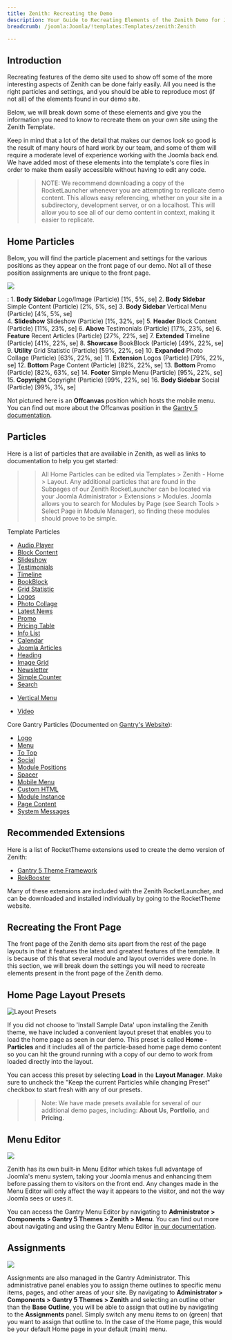```yaml
---
title: Zenith: Recreating the Demo
description: Your Guide to Recreating Elements of the Zenith Demo for Joomla
breadcrumb: /joomla:Joomla/!templates:Templates/zenith:Zenith

---
```


Introduction
-----

Recreating features of the demo site used to show off some of the more interesting aspects of Zenith can be done fairly easily. All you need is the right particles and settings, and you should be able to reproduce most (if not all) of the elements found in our demo site.

Below, we will break down some of these elements and give you the information you need to know to recreate them on your own site using the Zenith Template.

Keep in mind that a lot of the detail that makes our demos look so good is the result of many hours of hard work by our team, and some of them will require a moderate level of experience working with the Joomla back end. We have added most of these elements into the template's core files in order to make them easily accessible without having to edit any code.

>> NOTE: We recommend downloading a copy of the RocketLauncher whenever you are attempting to replicate demo content. This allows easy referencing, whether on your site in a subdirectory, development server, or on a localhost. This will allow you to see all of our demo content in context, making it easier to replicate.

Home Particles
-----

Below, you will find the particle placement and settings for the various positions as they appear on the front page of our demo. Not all of these position assignments are unique to the front page.

![](assets/zenith2.png)

:   1. **Body Sidebar** Logo/Image (Particle) [1%, 5%, se]
    2. **Body Sidebar** Simple Content (Particle) [2%, 5%, se]
    3. **Body Sidebar** Vertical Menu (Particle) [4%, 5%, se]    
    4. **Slideshow** Slideshow (Particle) [1%, 32%, se]
    5. **Header** Block Content (Particle) [11%, 23%, se]
    6. **Above** Testimonials (Particle) [17%, 23%, se]
    6. **Feature** Recent Articles (Particle) [27%, 22%, se]
    7. **Extended** Timeline (Particle) [41%, 22%, se]
    8. **Showcase** BookBlock (Particle) [49%, 22%, se]
    9. **Utility** Grid Statistic (Particle) [59%, 22%, se]
    10. **Expanded** Photo Collage (Particle) [63%, 22%, se]
    11. **Extension** Logos (Particle) [79%, 22%, se] 
    12. **Bottom** Page Content (Particle) [82%, 22%, se]
    13. **Bottom** Promo (Particle) [82%, 63%, se]
    14. **Footer** Simple Menu (Particle) [95%, 22%, se]
    15. **Copyright** Copyright (Particle) [99%, 22%, se]
    16. **Body Sidebar** Social (Particle) [99%, 3%, se]

Not pictured here is an **Offcanvas** position which hosts the mobile menu. You can find out more about the Offcanvas position in the [Gantry 5 documentation](http://docs.gantry.org/gantry5/configure/layout-manager#offcanvas-section).

Particles
-----

Here is a list of particles that are available in Zenith, as well as links to documentation to help you get started:

>> All Home Particles can be edited via Templates > Zenith - Home > Layout. Any additional particles that are found in the Subpages of our Zenith RocketLauncher can be located via your Joomla Administrator > Extensions > Modules. Joomla allows you to search for Modules by Page (see Search Tools > Select Page in Module Manager), so finding these modules should prove to be simple.

Template Particles

* [Audio Player](particle_audio.md)
* [Block Content](particle_block.md)
* [Slideshow](particle_slideshow.md)
* [Testimonials](particle_testimonials.md)
* [Timeline](particle_timeline.md)
* [BookBlock](particle_book.md)
* [Grid Statistic](particle_grid.md)
* [Logos](particle_logos.md)
* [Photo Collage](particle_photocollage.md)
* [Latest News](particle_latestnews.md)
* [Promo](particle_promo.md)
* [Pricing Table](particle_pricing.md)
* [Info List](particle_info.md)
* [Calendar](particle_calendar.md)
* [Joomla Articles](particle_joomla.md)
* [Heading](particle_heading.md)
* [Image Grid](particle_image.md)
* [Newsletter](particle_newsletter.md)
* [Simple Counter](particle_simplecounter.md)
* [Search](particle_search.md)
+ [Vertical Menu](particle_verticalmenu.md)
* [Video](particle_video.md)

Core Gantry Particles (Documented on [Gantry's Website](http://gantry.org)):

* [Logo](http://docs.gantry.org/gantry5/particles/logo)
* [Menu](http://docs.gantry.org/gantry5/particles/menu-control)
* [To Top](http://docs.gantry.org/gantry5/particles/to-top)
* [Social](http://docs.gantry.org/gantry5/particles/social)
* [Module Positions](http://docs.gantry.org/gantry5/particles/position)
* [Spacer](http://docs.gantry.org/gantry5/particles/spacer)
* [Mobile Menu](http://docs.gantry.org/gantry5/particles/mobile-menu)
* [Custom HTML](http://docs.gantry.org/gantry5/particles/custom-html)
* [Module Instance](http://docs.gantry.org/gantry5/particles/module-instance)
* [Page Content](http://docs.gantry.org/gantry5/particles/page-content)
* [System Messages](http://docs.gantry.org/gantry5/particles/system-messages)

Recommended Extensions
-----

Here is a list of RocketTheme extensions used to create the demo version of Zenith:

* [Gantry 5 Theme Framework](http://gantry.org/)
* [RokBooster](http://www.rockettheme.com/joomla/extensions/rokbooster)

Many of these extensions are included with the Zenith RocketLauncher, and can be downloaded and installed individually by going to the RocketTheme website.

Recreating the Front Page
-----

The front page of the Zenith demo sits apart from the rest of the page layouts in that it features the latest and greatest features of the template. It is because of this that several module and layout overrides were done. In this section, we will break down the settings you will need to recreate elements present in the front page of the Zenith demo.

Home Page Layout Presets
-----

![Layout Presets](assets/layout_presets.png)

If you did not choose to 'Install Sample Data' upon installing the Zenith theme, we have included a convenient layout preset that enables you to load the home page as seen in our demo. This preset is called **Home - Particles** and it includes all of the particle-based home page demo content so you can hit the ground running with a copy of our demo to work from loaded directly into the layout.

You can access this preset by selecting **Load** in the **Layout Manager**. Make sure to uncheck the "Keep the current Particles while changing Preset" checkbox to start fresh with any of our presets.

>> Note: We have made presets available for several of our additional demo pages, including: **About Us**, **Portfolio**, and **Pricing**.

Menu Editor
-----

![](assets/menu_1.png)

Zenith has its own built-in Menu Editor which takes full advantage of Joomla's menu system, taking your Joomla menus and enhancing them before passing them to visitors on the front end. Any changes made in the Menu Editor will only affect the way it appears to the visitor, and not the way Joomla sees or uses it.

You can access the Gantry Menu Editor by navigating to **Administrator > Components > Gantry 5 Themes > Zenith > Menu**. You can find out more about navigating and using the Gantry Menu Editor [in our documentation](http://docs.gantry.org/gantry5/configure/menu-editor).

Assignments
-----

![](assets/assignments_1.png)

Assignments are also managed in the Gantry Administrator. This administrative panel enables you to assign theme outlines to specific menu items, pages, and other areas of your site. By navigating to **Administrator > Components > Gantry 5 Themes > Zenith** and selecting an outline other than the **Base Outline**, you will be able to assign that outline by navigating to the **Assignments** panel. Simply switch any menu items to on (green) that you want to assign that outline to. In the case of the Home page, this would be your default Home page in your default (main) menu.
